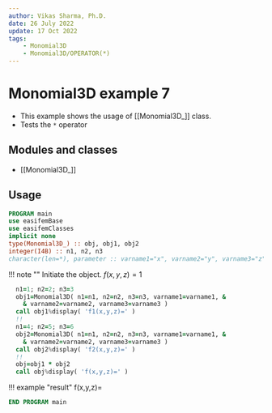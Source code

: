 ```yaml
---
author: Vikas Sharma, Ph.D.
date: 26 July 2022
update: 17 Oct 2022
tags:
    - Monomial3D
    - Monomial3D/OPERATOR(*)
---
```


# Monomial3D example 7

- This example shows the usage of [[Monomial3D_]] class.
- Tests the `*` operator

## Modules and classes

- [[Monomial3D_]]

## Usage

```fortran
PROGRAM main
use easifemBase
use easifemClasses
implicit none
type(Monomial3D_) :: obj, obj1, obj2
integer(I4B) :: n1, n2, n3
character(len=*), parameter :: varname1="x", varname2="y", varname3="z"
```

!!! note ""
    Initiate the object. $f(x,y,z)=1$

```fortran
  n1=1; n2=2; n3=3
  obj1=Monomial3D( n1=n1, n2=n2, n3=n3, varname1=varname1, &
    & varname2=varname2, varname3=varname3 )
  call obj1%display( 'f1(x,y,z)=' )
  !!
  n1=4; n2=5; n3=6
  obj2=Monomial3D( n1=n1, n2=n2, n3=n3, varname1=varname1, &
    & varname2=varname2, varname3=varname3 )
  call obj2%display( 'f2(x,y,z)=' )
  !!
  obj=obj1 * obj2
  call obj%display( 'f(x,y,z)=' )
```

!!! example "result"
    f(x,y,z)=

```fortran
END PROGRAM main
```
